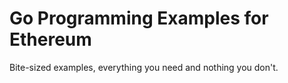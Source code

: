 # Go Programming Examples for Ethereum

Bite-sized examples, everything you need and nothing you don't.
